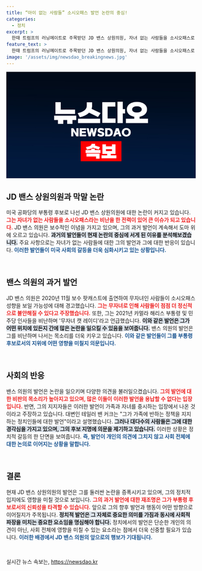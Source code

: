 ```yaml
---
title: “아이 없는 사람들” 소시오패스 발언 논란의 중심!
categories:
  - 정치
excerpt: >
  한때 트럼프의 러닝메이트로 주목받던 JD 밴스 상원의원, 자녀 없는 사람들을 소시오패스로 묘사한 발언으로 논란의 중심에 섰다. 그의 과거 발언과 SNS 게시글들은 그를 둘러싼 비난을 더욱 확대하고 있다. 이 문제의 진실은 과연 무엇일까? 클릭해 확인해보세요!
feature_text: >
  한때 트럼프의 러닝메이트로 주목받던 JD 밴스 상원의원, 자녀 없는 사람들을 소시오패스로 묘사한 발언으로 논란의 중심에 섰다. 그의 과거 발언과 SNS 게시글들은 그를 둘러싼 비난을 더욱 확대하고 있다. 이 문제의 진실은 과연 무엇일까? 클릭해 확인해보세요!
image: '/assets/img/newsdao_breakingnews.jpg'
---
```


<p><img src="/assets/img/newsdao_breakingnews.jpg" alt="bookingtag 속보" /></p>

<h2 data-ke-size="size26">JD 밴스 상원의원과 막말 논란</h2>

<p data-ke-size="size16">미국 공화당의 부통령 후보로 나선 JD 밴스 상원의원에 대한 논란이 커지고 있습니다. <b><span style="color: #ee2323;">그는 자녀가 없는 사람들을 소시오패스라는 비난을 한 전력이 있어 큰 이슈가 되고 있습니다.</span></b> JD 밴스 의원은 보수적인 이념을 가지고 있으며, 그의 과거 발언이 계속해서 도마 위에 오르고 있습니다. <b><span style="background-color: #21538527;">과거의 발언들이 현재 논란의 중심에 서게 된 이유를 분석해보겠습니다.</span></b> 주요 사항으로는 자녀가 없는 사람들에 대한 그의 발언과 그에 대한 반응이 있습니다. <b><span style="color: #1a5490;">이러한 발언들이 미국 사회의 갈등을 더욱 심화시키고 있는 상황입니다.</span></b></p>

<p data-ke-size="size16">&nbsp;</p>

<h2 data-ke-size="size26">밴스 의원의 과거 발언</h2>

<p data-ke-size="size16">JD 밴스 의원은 2020년 11월 보수 팟캐스트에 출연하여 무자녀인 사람들이 소시오패스 성향을 보일 가능성에 대해 경고했습니다. <b><span style="color: #ee2323;">그는 무자녀로 인해 사람들이 점점 더 정신적으로 불안해질 수 있다고 주장했습니다.</span></b> 또한, 그는 2021년 카멀라 해리스 부통령 및 민주당 인사들을 비난하며 '무자녀 캣 레이디'라고 언급했습니다. <b><span style="background-color: #21538527;">이와 같은 발언은 그가 어떤 위치에 있든지 간에 많은 논란을 일으킬 수 있음을 보여줍니다.</span></b> 밴스 의원의 발언은 그를 비난하며 나서는 목소리를 더욱 키우고 있습니다. <b><span style="color: #1a5490;">이와 같은 발언들이 그를 부통령 후보로서의 지위에 어떤 영향을 미칠지 의문입니다.</span></b></p>

<p data-ke-size="size16">&nbsp;</p>

<h2 data-ke-size="size26">사회의 반응</h2>

<p data-ke-size="size16">밴스 의원의 발언은 논란을 일으키며 다양한 의견을 불러일으켰습니다. <b><span style="color: #ee2323;">그의 발언에 대한 비판의 목소리가 높아지고 있으며, 많은 이들이 이러한 발언을 용납할 수 없다는 입장입니다.</span></b> 반면, 그의 지지자들은 이러한 발언이 가족과 자녀를 중시하는 입장에서 나온 것이라고 주장하고 있습니다. 대변인 테일러 밴 커크는 "그가 가족에 반하는 정책을 지지하는 정치인들에 대한 발언"이라고 설명했습니다. <b><span style="background-color: #21538527;">그러나 대다수의 사람들은 그에 대한 경각심을 가지고 있으며, 그의 후보 지명에 의문을 제기하고 있습니다.</span></b> 이러한 상황은 정치적 갈등의 한 단면을 보여줍니다. <b><span style="color: #1a5490;">즉, 발언이 개인의 의견에 그치지 않고 사회 전체에 대한 논의로 이어지는 상황을 말합니다.</span></b></p>

<p data-ke-size="size16">&nbsp;</p>

<h2 data-ke-size="size26">결론</h2>

<p data-ke-size="size16">현재 JD 밴스 상원의원의 발언은 그를 둘러싼 논란을 증폭시키고 있으며, 그의 정치적 입지에도 영향을 미칠 것으로 보입니다. <b><span style="color: #ee2323;">그의 과거 발언에 대한 재조명은 그가 부통령 후보로서의 신뢰성을 타격할 수 있습니다.</span></b> 앞으로 그의 향후 발언과 행동이 어떤 방향으로 이어질지가 주목됩니다. <b><span style="background-color: #21538527;">정치적 발언은 그 자체로 중요한 의미를 가짐과 동시에 사회적 파장을 미치는 중요한 요소임을 명심해야 합니다.</span></b> 정치에서의 발언은 단순한 개인의 의견이 아닌, 사회 전체에 영향을 미칠 수 있는 요소라는 점에서 더욱 신중할 필요가 있습니다. <b><span style="color: #1a5490;">이러한 배경에서 JD 밴스 의원의 앞으로의 행보가 기대됩니다.</span></b></p>

<p data-ke-size="size16">&nbsp;</p>
실시간 뉴스 속보는, <a href="https://newsdao.kr" rel="dofollow">https://newsdao.kr</a>


